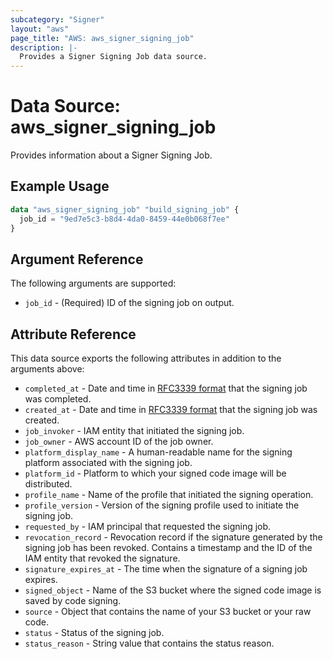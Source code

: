 ```yaml
---
subcategory: "Signer"
layout: "aws"
page_title: "AWS: aws_signer_signing_job"
description: |-
  Provides a Signer Signing Job data source.
---
```


# Data Source: aws_signer_signing_job

Provides information about a Signer Signing Job.

## Example Usage

```terraform
data "aws_signer_signing_job" "build_signing_job" {
  job_id = "9ed7e5c3-b8d4-4da0-8459-44e0b068f7ee"
}
```

## Argument Reference

The following arguments are supported:

* `job_id` - (Required) ID of the signing job on output.

## Attribute Reference

This data source exports the following attributes in addition to the arguments above:

* `completed_at` - Date and time in [RFC3339 format](https://tools.ietf.org/html/rfc3339#section-5.8) that the signing job was completed.
* `created_at` - Date and time in [RFC3339 format](https://tools.ietf.org/html/rfc3339#section-5.8) that the signing job was created.
* `job_invoker` - IAM entity that initiated the signing job.
* `job_owner` - AWS account ID of the job owner.
* `platform_display_name` - A human-readable name for the signing platform associated with the signing job.
* `platform_id` - Platform to which your signed code image will be distributed.
* `profile_name` - Name of the profile that initiated the signing operation.
* `profile_version` - Version of the signing profile used to initiate the signing job.
* `requested_by` - IAM principal that requested the signing job.
* `revocation_record` - Revocation record if the signature generated by the signing job has been revoked. Contains a timestamp and the ID of the IAM entity that revoked the signature.
* `signature_expires_at` - The time when the signature of a signing job expires.
* `signed_object` - Name of the S3 bucket where the signed code image is saved by code signing.
* `source` - Object that contains the name of your S3 bucket or your raw code.
* `status` - Status of the signing job.
* `status_reason` - String value that contains the status reason.
